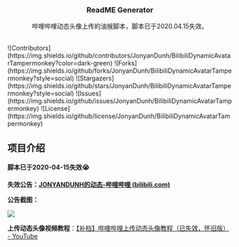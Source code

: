 <p align="center">
  <h3 align="center">ReadME Generator</h3>

  <p align="center">
    哔哩哔哩动态头像上传的油猴脚本，脚本已于2020.04.15失效。
    <br/>
    <br/>
  </p>
![Contributors](https://img.shields.io/github/contributors/JonyanDunh/BilibiliDynamicAvatarTampermonkey?color=dark-green) ![Forks](https://img.shields.io/github/forks/JonyanDunh/BilibiliDynamicAvatarTampermonkey?style=social) ![Stargazers](https://img.shields.io/github/stars/JonyanDunh/BilibiliDynamicAvatarTampermonkey?style=social) ![Issues](https://img.shields.io/github/issues/JonyanDunh/BilibiliDynamicAvatarTampermonkey) ![License](https://img.shields.io/github/license/JonyanDunh/BilibiliDynamicAvatarTampermonkey) 

## 项目介绍

#### **脚本已于2020-04-15失效**😭

**失效公告：[JONYANDUNH的动态-哔哩哔哩 (bilibili.com)](https://t.bilibili.com/378455930968087155)**

**公告截图：**

![](https://github.com/JonyanDunh/BilibiliDynamicAvatarTampermonkey/blob/main/BilibiliDynamicAvatarTampermonkey.jpg?raw=true)

**上传动态头像视频教程**：[【补档】哔哩哔哩上传动态头像教程（已失效，怀旧版） - YouTube](https://www.youtube.com/watch?v=LorKUhnN4MA)
